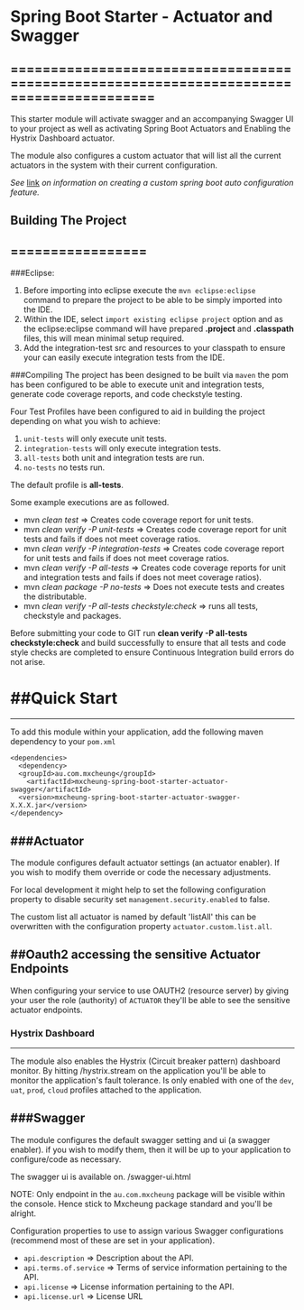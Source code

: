 # Spring Boot Starter - Actuator and Swagger
========================================================================================
---
This starter module will activate swagger and an accompanying Swagger UI to your project as well
as activating Spring Boot Actuators and Enabling the Hystrix Dashboard actuator.

The module also configures a custom actuator that will list all the current actuators in the system with
their current configuration.

_See_ [link](https://docs.spring.io/spring-boot/docs/current/reference/html/boot-features-developing-auto-configuration.html) _on information on creating a custom spring boot auto configuration feature._ 

## Building The Project
=================
---
###Eclipse:
1. Before importing into eclipse execute the `mvn eclipse:eclipse` command to prepare the project to be able to 
be simply imported into the IDE.
2. Within the IDE, select `import existing eclipse project` option and as the eclipse:eclipse command will have
prepared **.project** and **.classpath** files, this will mean minimal setup required.
3. Add the integration-test src and resources to your classpath to ensure your can easily execute integration tests from the IDE.

###Compiling
The project has been designed to be built via `maven` the pom has been configured to be able to execute unit and
integration tests, generate code coverage reports, and code checkstyle testing.

Four Test Profiles have been configured to aid in building the project depending on what you wish to achieve:

1. `unit-tests` will only execute unit tests.
2. `integration-tests` will only execute integration tests.
3. `all-tests` both unit and integration tests are run.
4. `no-tests` no tests run.

The default profile is __all-tests__.

Some example executions are as followed.
* mvn _clean test_ => Creates code coverage report for unit tests.
* mvn _clean verify -P unit-tests_ => Creates code coverage report for unit tests and fails if does not meet coverage ratios.
* mvn _clean verify -P integration-tests_ => Creates code coverage report for unit tests and fails if does not meet coverage ratios. 
* mvn _clean verify -P all-tests_ => Creates code coverage reports for unit and integration tests and fails if does not meet coverage ratios).
* mvn _clean package -P no-tests_ => Does not execute tests and creates the distributable.
* mvn _clean verify -P all-tests checkstyle:check_ => runs all tests, checkstyle and packages.	

Before submitting your code to GIT run __clean verify -P all-tests checkstyle:check__ and build successfully to ensure that all tests and code style checks are completed to ensure Continuous Integration build errors do not arise.

##Quick Start
================
---
To add this module within your application, add the following maven dependency to your `pom.xml`

    <dependencies>
  	  <dependency>
      <groupId>au.com.mxcheung</groupId>
	    <artifactId>mxcheung-spring-boot-starter-actuator-swagger</artifactId>
	  <version>mxcheung-spring-boot-starter-actuator-swagger-X.X.X.jar</version>
    </dependency>
    
###Actuator
---
The module configures default actuator settings (an actuator enabler). If you wish to modify them override or code the necessary adjustments.

For local development it might help to set the following configuration property to disable security set `management.security.enabled` to false.

The custom list all actuator is named by default 'listAll' this can be overwritten with the configuration
property `actuator.custom.list.all`.

##Oauth2 accessing the sensitive Actuator Endpoints
---
When configuring your service to use OAUTH2 (resource server) by giving your user the role (authority) of `ACTUATOR` they'll be able to see the sensitive actuator endpoints.

### Hystrix Dashboard
---
The module also enables the Hystrix (Circuit breaker pattern) dashboard monitor.  By hitting /hystrix.stream on the application you'll be able to monitor the application's fault tolerance.
Is only enabled with one of the `dev`, `uat`, `prod`, `cloud` profiles attached to the application.

###Swagger
---
The module configures the default swagger setting and ui (a swagger enabler). if you wish to modify them, then it will be up to your application to configure/code as necessary.

The swagger ui is available on.  /swagger-ui.html

NOTE: Only endpoint in the `au.com.mxcheung` package will be visible within the console.  Hence stick to Mxcheung package standard and you'll be alright.

Configuration properties to use to assign various Swagger configurations (recommend most of these are set in your application).
* `api.description` => Description about the API.
* `api.terms.of.service` => Terms of service information pertaining to the API.
* `api.license` => License information pertaining to the API.
* `api.license.url` => License URL